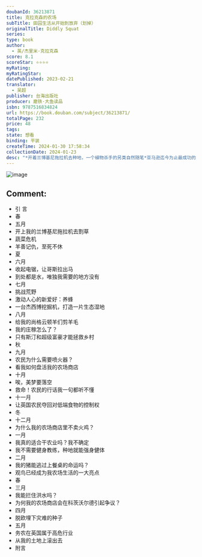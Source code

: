```yaml
---
doubanId: 36213871
title: 克拉克森的农场
subTitle: 田园生活从开始到放弃（划掉）
originalTitle: Diddly Squat
series: 
type: book
author: 
  - 英/杰里米·克拉克森
score: 8.1
scoreStar: ⭐⭐⭐⭐
myRating: 
myRatingStar: 
datePublished: 2023-02-21
translator: 
  - 吴超
publisher: 台海出版社
producer: 磨铁·大鱼读品
isbn: 9787516834824
url: https://book.douban.com/subject/36213871/
totalPage: 232
price: 48
tags: 
state: 想看
binding: 平装
createTime: 2024-01-30 17:58:34
collectionDate: 2024-01-23
desc: "*开着兰博基尼拖拉机去种地，一个植物杀手的另类自然随笔*亚马逊迄今为止最成功的真人秀之一主角克拉克森分享一年农场生活的鸡飞狗跳*摘掉小清新滤镜的硬核田园诗，克拉克森会让你见识到，什么叫无可救药的乐观主义。和他一起工作挺难的，因为他啥都听不进去。——卡莱布·库珀（农民、拖拉机司机）_________________ _____一个当红汽车节目主持人、专栏作家，一个屡屡登上英国媒体黑榜的暴躁老头，一个分不清大麦小麦的人，一个植物杀手，突发奇想去经营农场。在播种期赶上几十年一遇雨季，生长期赶上有记录以来最干旱的春季，收割期赶上百年一遇疫情。忙碌一整年，净赚144英镑。但他从未想过，从他的兰博基尼拖拉机、田野中的鹿和野兔、自己种的小麦做的三明治、自己种的苹果榨的果汁中，居然可以得到如此纯粹的快乐。本书便是这一年一地鸡毛却也妙趣横生的“田园...(展开全部)*开着兰博基尼拖拉机去种地，一个植物杀手的另类自然随笔*亚马逊迄今为止最成功的真人秀之一主角克拉克森分享一年农场生活的鸡飞狗跳*摘掉小清新滤镜的硬核田园诗，克拉克森会让你见识到，什么叫无可救药的乐观主义。和他一起工作挺难的，因为他啥都听不进去。——卡莱布·库珀（农民、拖拉机司机）_________________ _____一个当红汽车节目主持人、专栏作家，一个屡屡登上英国媒体黑榜的暴躁老头，一个分不清大麦小麦的人，一个植物杀手，突发奇想去经营农场。在播种期赶上几十年一遇雨季，生长期赶上有记录以来最干旱的春季，收割期赶上百年一遇疫情。忙碌一整年，净赚144英镑。但他从未想过，从他的兰博基尼拖拉机、田野中的鹿和野兔、自己种的小麦做的三明治、自己种的苹果榨的果汁中，居然可以得到如此纯粹的快乐。本书便是这一年一地鸡毛却也妙趣横生的“田园生活”最真实、生动的记录。---------------------------------在农场里糟糕的一天，也好过在办公室里挺好的一天。——杰里米·克拉克森杰里米·克拉克森（Jeremy Clarkson），生于1960年，英国媒体人、作家。他每周为《星期日泰晤士报》和《太阳报》等数家报纸、杂志撰写专栏，但他更广为人知的职业是在英国BBC 2台电视节目Top Gear中担任主持人。他主持风格幽默风趣，经常语出惊人。2008年，他买下一个有6000亩土地的农场，雇佣当地人经营。十年后，当他雇佣的人退休之后，他突发奇想，亲自去经营农场。这个过程由亚马逊拍摄成了真人秀纪录片，第一季从2019年9月份开始，一直持续到2020年秋季。--------------------英格兰陶渊明，骑兰博的堂吉诃德，善良版麦克唐纳，推特时代狄更斯，这些标签都可以定义他。最适合的，还得是老倒霉蛋。——豆瓣网友Foley"
---
```


![image](assets/s34395051.jpg)

Comment: 
---



  - 引 言
  - 春
  - 五月
  - 开上我的兰博基尼拖拉机去割草
  - 蔬菜危机
  - 羊善记仇，至死不休
  - 夏
  - 六月
  - 收起电锯，让哥斯拉出马
  - 到处都是水，唯独我需要的地方没有
  - 七月
  - 挑战荒野
  - 激动人心的新爱好：养蜂
  - 一台杰西博挖掘机，打造一片生态湿地
  - 八月
  - 给我的尚格云顿羊们剪羊毛
  - 我的庄稼怎么了？
  - 只有斯汀和超级富豪才能拯救乡村
  - 秋
  - 九月
  - 农民为什么需要喷火器？
  - 看我如何盘活我的农场商店
  - 十月
  - 唉，美梦要落空
  - 救命！农民的行话我一句都听不懂
  - 十一月
  - 让英国农民夺回对低端食物的控制权
  - 冬
  - 十二月
  - 为什么我的农场商店里不卖火鸡？
  - 一月
  - 我真的适合干农业吗？我不确定
  - 我不需要健身教练，种地就能强身健体
  - 二月
  - 我的猪能逃过上餐桌的命运吗？
  - 观鸟已经成为我农场生活的一大亮点
  - 春
  - 三月
  - 我能拦住洪水吗？
  - 为何我的农场商店会在科茨沃尔德引起争议？
  - 四月
  - 脱欧埋下灾难的种子
  - 五月
  - 务农在英国属于高危行业
  - 从我的土地上滚出去
  - 附言
